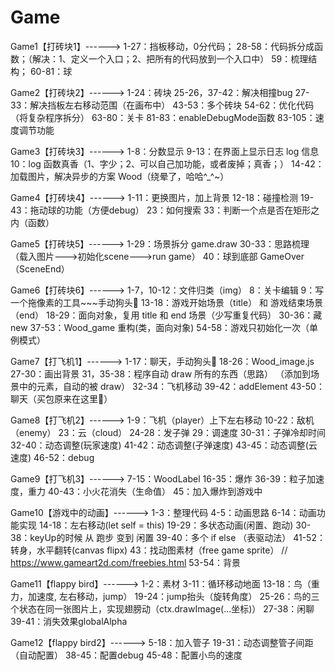 # Game
Game1【打砖块1】------>
    1-27：挡板移动，0分代码；
    28-58：代码拆分成函数；（解决：1、定义一个入口；2、把所有的代码放到一个入口中）
    59：梳理结构；
    60-81：球

Game2【打砖块2】------>
    1-24：砖块
    25-26，37-42：解决相撞bug
    27-33：解决挡板左右移动范围（在画布中）
    43-53：多个砖块
    54-62：优化代码（将复杂程序拆分）
    63-80：关卡
    81-83：enableDebugMode函数
    83-105：速度调节功能

Game3【打砖块3】------>
    1-8：分数显示
    9-13：在界面上显示日志 log 信息
    10：log 函数真香（1、字少；2、可以自己加功能，或者废掉；真香；）
    14-42：加载图片，解决异步的方案 Wood（绕晕了，哈哈^_^~）
    
Game4【打砖块4】------>
    1-11：更换图片，加上背景
    12-18：碰撞检测
    19-43：拖动球的功能（方便debug）
    23：如何搜索
    33：判断一个点是否在矩形之内（函数）
    
Game5【打砖块5】------>
    1-29：场景拆分 game.draw
    30-33：思路梳理（载入图片--->初始化scene--->run game）
    40：球到底部 GameOver（SceneEnd）
    
Game6【打砖块6】------>
    1-7，10-12：文件归类（img）
    8：关卡编辑
    9：写一个拖像素的工具~~~手动狗头🐶
    13-18：游戏开始场景（title） 和 游戏结束场景（end）
    18-29：面向对象，复用 title 和 end 场景（少写重复代码）
    30-36：藏 new
    37-53：Wood_game 重构(类，面向对象)
    54-58：游戏只初始化一次（单例模式）
    
Game7【打飞机1】------>
    1-17：聊天，手动狗头🐶
    18-26：Wood_image.js
    27-30：画出背景
    31，35-38：程序自动 draw 所有的东西（思路）
           （添加到场景中的元素，自动的被 draw）
    32-34：飞机移动
    39-42：addElement
    43-50：聊天（买包原来在这里🐶）
    
Game8【打飞机2】------>
    1-9：飞机（player）上下左右移动
    10-22：敌机（enemy）
    23：云（cloud）
    24-28：发子弹
    29：调速度
    30-31：子弹冷却时间
    32-40：动态调整(玩家速度)
    41-42：动态调整(子弹速度)
    43-45：动态调整(云速度)
    46-52：debug
    
Game9【打飞机3】------>
    7-15：WoodLabel
    16-35：爆炸
    36-39：粒子加速度，重力
    40-43：小火花消失（生命值）
    45：加入爆炸到游戏中
    
Game10【游戏中的动画】------>
    1-3：整理代码
    4-5：动画思路
    6-14：动画功能实现
    14-18：左右移动(let self = this)
    19-29：多状态动画(闲置、跑动)
    30-38：keyUp的时候 从 跑步 变到 闲置
    39-40：多个 if else （表驱动法）
    41-52： 转身，水平翻转(canvas flipx)
    43：找动图素材（free game sprite）
        // https://www.gameart2d.com/freebies.html
    53-54：背景
    
Game11【flappy bird】------>
    1-2：素材
    3-11：循环移动地面
    13-18：鸟（重力，加速度, 左右移动，jump）
    19-24：jump抬头（旋转角度）
    25-26：鸟的三个状态在同一张图片上，实现翅膀动（ctx.drawImage(...坐标)）
    27-38：闲聊
    39-41：消失效果globalAlpha
    
Game12【flappy bird2】------>
    5-18：加入管子
    19-31：动态调整管子间距（自动配置）
    38-45：配置debug
    45-48：配置小鸟的速度
